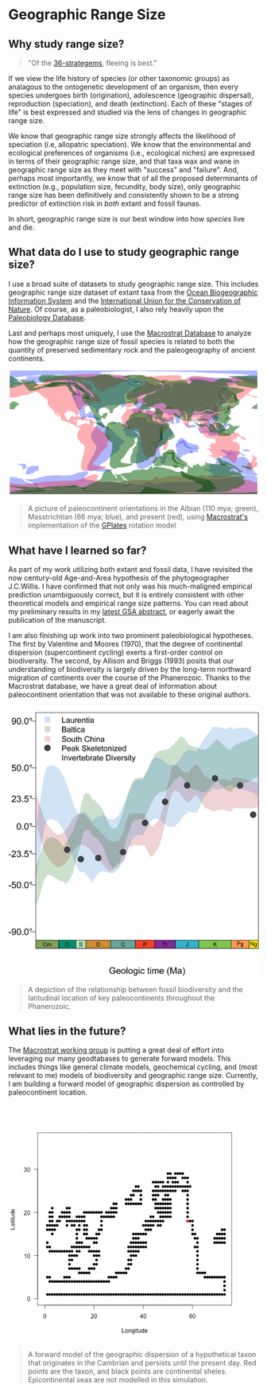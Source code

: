 # Geographic Range Size

## Why study range size?
> "Of the [36-strategems](https://en.wikipedia.org/wiki/Thirty-Six_Stratagems), fleeing is best."

If we view the life history of species (or other taxonomic groups) as analagous to the ontogenetic development of an organism, then every species undergoes birth (origination), adolescence (geographic dispersal), reproduction (speciation), and death (extinction). Each of these "stages of life" is best expressed and studied via the lens of changes in geographic range size.

We know that geographic range size strongly affects the likelihood of speciation (i.e, allopatric speciation). We know that the environmental and ecological preferences of organisms (i.e., ecological niches) are expressed in terms of their geographic range size, and that taxa wax and wane in geographic range size as they meet with "success" and "failure". And, perhaps most importantly, we know that of all the proposed determinants of extinction (e.g., population size, fecundity, body size), only geographic range size has been definitively and consistently shown to be a strong predictor of extinction risk in *both* extant and fossil faunas.

In short, geographic range size is our best window into how *species* live and die.

## What data do I use to study geographic range size?

I use a broad suite of datasets to study geographic range size. This includes geographic range size dataset of extant taxa from the [Ocean Biogeographic Information System](www.iobis.org) and the [International Union for the Conservation of Nature](www.iucnredlist.org). Of course, as a paleobiologist, I also rely heavily upon the [Paleobiology Database](www.paleobiodb.org).

Last and perhaps most uniquely, I use the [Macrostrat Database](www.macrostrat.org) to analyze how the geographic range size of fossil species is related to both the quantity of preserved sedimentary rock and the paleogeography of ancient continents.

![Paleocontinent Image](https://raw.githubusercontent.com/aazaff/aazaff.github.io/master/projects/Alice.png)
> A picture of paleocontinent orientations in the Albian (110 mya; green), Masstrichtian (66 mya; blue), and present (red), using [Macrostrat's](www.macrostrat.org) implementation of the [GPlates](www.gplates.org) rotation model

## What have I learned so far?

As part of my work utilizing both extant and fossil data, I have revisited the now century-old Age-and-Area hypothesis of the phytogeographer J.C.Willis. I have confirmed that not only was his much-maligned empirical prediction unambiguously correct, but it is entirely consistent with other theoretical models and empirical range size patterns. You can read about my preliminary results in my [latest GSA abstract](https://gsa.confex.com/gsa/2015AM/webprogram/Paper269082.html), or eagerly await the publication of the manuscript.

I am also finishing up work into two prominent paleobiological hypotheses. The first by Valentine and Moores (1970), that the degree of continental dispersion (supercontinent cycling) exerts a first-order control on biodiversity. The second, by Allison and Briggs (1993) posits that our understanding of biodiversity is largely driven by the long-term northward migration of continents over the course of the Phanerozoic. Thanks to the Macrostrat database, we have a great deal of information about paleocontinent orientation that was not available to these original authors.

![Allison&Briggs](https://github.com/aazaff/aazaff.github.io/blob/master/projects/AliceLatitude.png)
> A depiction of the relationship between fossil biodiversity and the latitudinal location of key paleocontinents throughout the Phanerozoic.

## What lies in the future?

The [Macrostrat working group](www.macrostrat.org) is putting a great deal of effort into leveraging our many geodtabases to generate forward models. This includes things like general climate models, geochemical cycling, and (most relevant to me) models of biodiversity and geographic range size. Currently, I am building a forward model of geographic dispersion as controlled by paleocontinent location.  

![ForwardModel](https://github.com/aazaff/aazaff.github.io/blob/master/projects/Alice.gif)
> A forward model of the geographic dispersion of a hypothetical taxon that originates in the Cambrian and persists until the present day. Red points are the taxon, and black points are continental sheles. Epicontinental seas are not modelled in this simulation.
